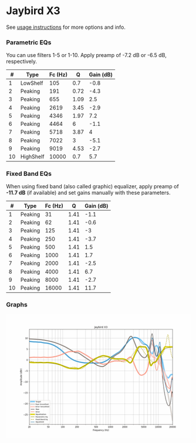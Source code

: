 # Jaybird X3
See [usage instructions](https://github.com/jaakkopasanen/AutoEq#usage) for more options and info.

### Parametric EQs
You can use filters 1-5 or 1-10. Apply preamp of -7.2 dB or -6.5 dB, respectively.

|   # | Type      |   Fc (Hz) |    Q |   Gain (dB) |
|-----|-----------|-----------|------|-------------|
|   1 | LowShelf  |       105 | 0.7  |        -0.8 |
|   2 | Peaking   |       191 | 0.72 |        -4.3 |
|   3 | Peaking   |       655 | 1.09 |         2.5 |
|   4 | Peaking   |      2619 | 3.45 |        -2.9 |
|   5 | Peaking   |      4346 | 1.97 |         7.2 |
|   6 | Peaking   |      4464 | 6    |        -1.1 |
|   7 | Peaking   |      5718 | 3.87 |         4   |
|   8 | Peaking   |      7022 | 3    |        -5.1 |
|   9 | Peaking   |      9019 | 4.53 |        -2.7 |
|  10 | HighShelf |     10000 | 0.7  |         5.7 |

### Fixed Band EQs
When using fixed band (also called graphic) equalizer, apply preamp of **-11.7 dB** (if available) and set gains manually with these parameters.

|   # | Type    |   Fc (Hz) |    Q |   Gain (dB) |
|-----|---------|-----------|------|-------------|
|   1 | Peaking |        31 | 1.41 |        -1.1 |
|   2 | Peaking |        62 | 1.41 |        -0.6 |
|   3 | Peaking |       125 | 1.41 |        -3   |
|   4 | Peaking |       250 | 1.41 |        -3.7 |
|   5 | Peaking |       500 | 1.41 |         1.5 |
|   6 | Peaking |      1000 | 1.41 |         1.7 |
|   7 | Peaking |      2000 | 1.41 |        -2.5 |
|   8 | Peaking |      4000 | 1.41 |         6.7 |
|   9 | Peaking |      8000 | 1.41 |        -2.7 |
|  10 | Peaking |     16000 | 1.41 |        11.7 |

### Graphs
![](./Jaybird%20X3.png)

